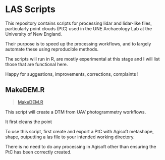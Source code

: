 # LAS Scripts

This repository contains scripts for processing lidar and lidar-like files, particularly point clouds (PtC) used in the UNE Archaeology Lab at the University of New England.

Their purpose is to speed up the processing workflows, and to largely automate these using reproducible methods.

The scripts will run in R, are mostly experimental at this stage and I will list those that are functional here.

Happy for suggestions, improvements, corrections, complaints !

## MakeDEM.R

> [MakeDEM.R](https://github.com/mickmorrison/LASScripts/blob/main/MakeDEM.R)

This script will create a DTM from UAV photogrammetry workflows.

It first cleans the point

To use this script, first create and export a PtC with Agisoft metashape, shape, outputting a las file to your intended working directory.

There is no need to do any processing in Agisoft other than ensuring the PtC has been correctly created.

